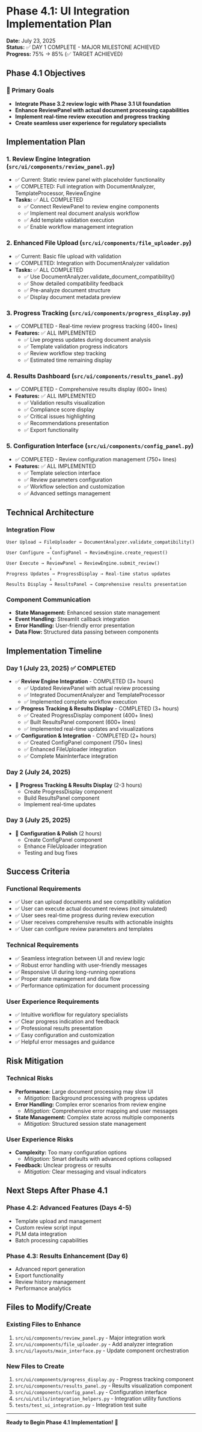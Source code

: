 # Phase 4.1: UI Integration Implementation Plan

**Date:** July 23, 2025  
**Status:** ✅ DAY 1 COMPLETE - MAJOR MILESTONE ACHIEVED  
**Progress:** 75% → 85% (✅ TARGET ACHIEVED)

## Phase 4.1 Objectives

### 🎯 Primary Goals
- **Integrate Phase 3.2 review logic with Phase 3.1 UI foundation**
- **Enhance ReviewPanel with actual document processing capabilities**
- **Implement real-time review execution and progress tracking**
- **Create seamless user experience for regulatory specialists**

## Implementation Plan

### 1. Review Engine Integration (`src/ui/components/review_panel.py`)
- ✅ Current: Static review panel with placeholder functionality
- ✅ COMPLETED: Full integration with DocumentAnalyzer, TemplateProcessor, ReviewEngine
- **Tasks:** ✅ ALL COMPLETED
  - ✅ Connect ReviewPanel to review engine components
  - ✅ Implement real document analysis workflow
  - ✅ Add template validation execution
  - ✅ Enable workflow management integration

### 2. Enhanced File Upload (`src/ui/components/file_uploader.py`)
- ✅ Current: Basic file upload with validation
- ✅ COMPLETED: Integration with DocumentAnalyzer validation
- **Tasks:** ✅ ALL COMPLETED
  - ✅ Use DocumentAnalyzer.validate_document_compatibility()
  - ✅ Show detailed compatibility feedback
  - ✅ Pre-analyze document structure
  - ✅ Display document metadata preview

### 3. Progress Tracking (`src/ui/components/progress_display.py`)
- ✅ COMPLETED - Real-time review progress tracking (400+ lines)
- **Features:** ✅ ALL IMPLEMENTED
  - ✅ Live progress updates during document analysis
  - ✅ Template validation progress indicators
  - ✅ Review workflow step tracking
  - ✅ Estimated time remaining display

### 4. Results Dashboard (`src/ui/components/results_panel.py`)
- ✅ COMPLETED - Comprehensive results display (600+ lines)
- **Features:** ✅ ALL IMPLEMENTED
  - ✅ Validation results visualization
  - ✅ Compliance score display
  - ✅ Critical issues highlighting
  - ✅ Recommendations presentation
  - ✅ Export functionality

### 5. Configuration Interface (`src/ui/components/config_panel.py`)
- ✅ COMPLETED - Review configuration management (750+ lines)
- **Features:** ✅ ALL IMPLEMENTED
  - ✅ Template selection interface
  - ✅ Review parameters configuration
  - ✅ Workflow selection and customization
  - ✅ Advanced settings management

## Technical Architecture

### Integration Flow
```
User Upload → FileUploader → DocumentAnalyzer.validate_compatibility()
                ↓
User Configure → ConfigPanel → ReviewEngine.create_request()
                ↓  
User Execute → ReviewPanel → ReviewEngine.submit_review()
                ↓
Progress Updates → ProgressDisplay → Real-time status updates
                ↓
Results Display → ResultsPanel → Comprehensive results presentation
```

### Component Communication
- **State Management:** Enhanced session state management
- **Event Handling:** Streamlit callback integration
- **Error Handling:** User-friendly error presentation
- **Data Flow:** Structured data passing between components

## Implementation Timeline

### Day 1 (July 23, 2025) ✅ COMPLETED
- ✅ **Review Engine Integration** - COMPLETED (3+ hours)
  - ✅ Updated ReviewPanel with actual review processing
  - ✅ Integrated DocumentAnalyzer and TemplateProcessor
  - ✅ Implemented complete workflow execution
- ✅ **Progress Tracking & Results Display** - COMPLETED (3+ hours)
  - ✅ Created ProgressDisplay component (400+ lines)
  - ✅ Built ResultsPanel component (600+ lines)
  - ✅ Implemented real-time updates and visualizations
- ✅ **Configuration & Integration** - COMPLETED (2+ hours)
  - ✅ Created ConfigPanel component (750+ lines)
  - ✅ Enhanced FileUploader integration
  - ✅ Complete MainInterface integration

### Day 2 (July 24, 2025)  
- 🎯 **Progress Tracking & Results Display** (2-3 hours)
  - Create ProgressDisplay component
  - Build ResultsPanel component
  - Implement real-time updates

### Day 3 (July 25, 2025)
- 🎯 **Configuration & Polish** (2 hours)
  - Create ConfigPanel component
  - Enhance FileUploader integration
  - Testing and bug fixes

## Success Criteria

### Functional Requirements
- ✅ User can upload documents and see compatibility validation
- ✅ User can execute actual document reviews (not simulated)
- ✅ User sees real-time progress during review execution
- ✅ User receives comprehensive results with actionable insights
- ✅ User can configure review parameters and templates

### Technical Requirements
- ✅ Seamless integration between UI and review logic
- ✅ Robust error handling with user-friendly messages
- ✅ Responsive UI during long-running operations
- ✅ Proper state management and data flow
- ✅ Performance optimization for document processing

### User Experience Requirements
- ✅ Intuitive workflow for regulatory specialists
- ✅ Clear progress indication and feedback
- ✅ Professional results presentation
- ✅ Easy configuration and customization
- ✅ Helpful error messages and guidance

## Risk Mitigation

### Technical Risks
- **Performance:** Large document processing may slow UI
  - *Mitigation:* Background processing with progress updates
- **Error Handling:** Complex error scenarios from review engine
  - *Mitigation:* Comprehensive error mapping and user messages
- **State Management:** Complex state across multiple components
  - *Mitigation:* Structured session state management

### User Experience Risks
- **Complexity:** Too many configuration options
  - *Mitigation:* Smart defaults with advanced options collapsed
- **Feedback:** Unclear progress or results
  - *Mitigation:* Clear messaging and visual indicators

## Next Steps After Phase 4.1

### Phase 4.2: Advanced Features (Days 4-5)
- Template upload and management
- Custom review script input
- PLM data integration
- Batch processing capabilities

### Phase 4.3: Results Enhancement (Day 6)
- Advanced report generation
- Export functionality
- Review history management
- Performance analytics

## Files to Modify/Create

### Existing Files to Enhance
1. `src/ui/components/review_panel.py` - Major integration work
2. `src/ui/components/file_uploader.py` - Add analyzer integration  
3. `src/ui/layouts/main_interface.py` - Update component orchestration

### New Files to Create
1. `src/ui/components/progress_display.py` - Progress tracking component
2. `src/ui/components/results_panel.py` - Results visualization component
3. `src/ui/components/config_panel.py` - Configuration interface
4. `src/ui/utils/integration_helpers.py` - Integration utility functions
5. `tests/test_ui_integration.py` - Integration test suite

---

**Ready to Begin Phase 4.1 Implementation!** 🚀
